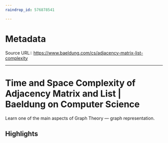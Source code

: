 ```yaml
---
raindrop_id: 576878541

---
```


# Metadata
Source URL:: https://www.baeldung.com/cs/adjacency-matrix-list-complexity


---
# Time and Space Complexity of Adjacency Matrix and List | Baeldung on Computer Science

Learn one of the main aspects of Graph Theory — graph representation.

## Highlights
